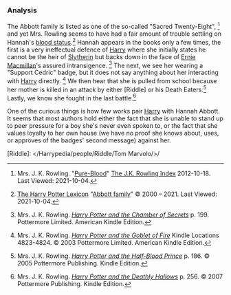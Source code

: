 
### Analysis

The Abbott family is listed as one of the so-called "Sacred Twenty-Eight",
[^211004-10] and yet Mrs. Rowling seems to have had a fair amount of trouble
settling on Hannah's [blood status].[^211004-11] Hannah appears in the
books only a few times, the first is a very ineffectual defence of [Harry]
where she initially states he cannot be the heir of [Slytherin][Salazar] but
backs down in the face of [Ernie Macmillan][Ernie]'s assured intransigence.
[^211004-12] The next, we see her wearing a "Support Cedric" badge, but it
does not say anything about her interacting with [Harry] directly.
[^211004-13] We then hear that she is pulled from school because her mother
is killed in an attack by either [Riddle] or his Death Eaters.[^211004-14]
Lastly, we know she fought in the last battle.[^211004-15]

One of the curious things is how few works pair [Harry][] with Hannah Abbott.
It seems that most authors hold either the fact that she is unable to stand
up to peer pressure for a boy she's never even spoken to, or the fact that
she values loyalty to her own house (we have no proof she knows about, uses,
or approves of the badges' second message) against her.

[blood status]: ../../../culture/class_and_blood
[Harry]: </Harrypedia/people/Potter/Harry James/>
[Salazar]: ../../slytherin/salazar
[Ernie]: ../../macmillan
[Riddle]: </Harrypedia/people/Riddle/Tom Marvolo/>/

[^211004-15]:
    Mrs. J. K. Rowling.
    _[Harry Potter and the Deathly Hallows](https://www.goodreads.com/book/show/136251.Harry_Potter_and_the_Deathly_Hallows)_
    p. 256. © 2007 Pottermore Publishing. Kindle Edition.

[^211004-14]:
    Mrs. J. K. Rowling.
    _[Harry Potter and the Half-Blood Prince](https://www.goodreads.com/book/show/1.Harry_Potter_and_the_Half_Blood_Prince)_
    p. 186. © 2005 Pottermore Publishing. Kindle Edition.

[^211004-13]:
    Mrs. J. K. Rowling.
    _[Harry Potter and the Goblet of Fire](https://www.goodreads.com/book/show/6.Harry_Potter_and_the_Goblet_of_Fire)_
    Kindle Locations 4823-4824. © 2003 Pottermore Limited. American Kindle Edition.

[^211004-12]:
    Mrs. J. K. Rowling.
    _[Harry Potter and the Chamber of Secrets](https://www.goodreads.com/book/show/15881.Harry_Potter_and_the_Chamber_of_Secrets)_
    p. 199. Pottermore Limited. American Kindle Edition.

[^211004-11]:
    [The Harry Potter Lexicon](https://www.hp-lexicon.org/)
    "[Abbott family](https://www.hp-lexicon.org/character/abbott-family/)"
    © 2000 – 2021. Last Viewed: 2021-10-04.

[^211004-10]:
    Mrs. J. K. Rowling.
    "[Pure-Blood](https://www.rowlingindex.org/work/pmpbl/)"
    [The J.K. Rowling Index](https://www.rowlingindex.org)
    2012-10-18. Last Viewed: 2021-10-04.
